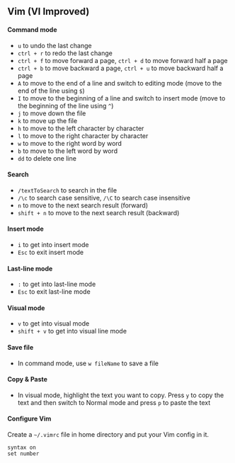 ## Vim (VI Improved)

#### Command mode

- `u` to undo the last change
- `ctrl + r` to redo the last change 
- `ctrl + f` to move forward a page, `ctrl + d` to move forward half a page
- `ctrl + b` to move backward a page, `ctrl + u` to move backward half a page
- `A` to move to the end of a line and switch to editing mode (move to the end of the line using `$`)
- `I` to move to the beginning of a line and switch to insert mode (move to the beginning of the line using `^`)
- `j` to move down the file
- `k` to move up the file
- `h` to move to the left character by character
- `l` to move to the right character by character
- `w` to move to the right word by word
- `b` to move to the left word by word
- `dd` to delete one line

#### Search

- `/textToSearch` to search in the file
- `/\c` to search case sensitive, `/\C` to search case insensitive
- `n` to move to the next search result (forward)
- `shift + n` to move to the next search result (backward)

#### Insert mode

- `i` to get into insert mode
- `Esc` to exit insert mode

#### Last-line mode

- `:` to get into last-line mode
- `Esc` to exit last-line mode

#### Visual mode

- `v` to get into visual mode
- `shift + v` to get into visual line mode

#### Save file

- In command mode, use `w fileName` to save a file

#### Copy & Paste

- In visual mode, highlight the text you want to copy. Press `y` to copy the text and then switch to Normal mode and press `p` to paste the text

#### Configure Vim

Create a `~/.vimrc` file in home directory and put your Vim config in it.

```
syntax on
set number
```
